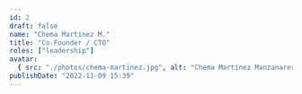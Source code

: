 ```yaml
---
id: 2
draft: false
name: "Chema Martínez M."
title: "Co-Founder / CTO"
roles: ["leadership"]
avatar:
  { src: "./photos/chema-martinez.jpg", alt: "Chema Martínez Manzanares" }
publishDate: "2022-11-09 15:39"
---
```

